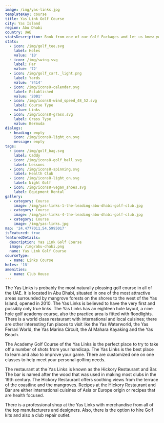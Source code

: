 ```yaml
---
image: /img/yas-links.jpg
templateKey: course
title: Yas Link Golf Course
city: Yas Island
region: Abu Dhabi
country: UAE
statsDescription: Book from one of our Golf Packages and let us know your preferred Golf Course.
stats:
  - icon: /img/golf_tee.svg
    label: Holes
    value: '18'
  - icon: /img/swing.svg
    label: Par
    value: '72'
  - icon: /img/golf_cart._light.png
    label: Yards
    value: '7414'
  - icon: /img/icons8-calendar.svg
    label: Established
    value: '2001'
  - icon: /img/icons8-wind_speed_48_52.svg
    label: Course Type
    value: Links
  - icon: /img/icons8-grass.svg
    label: Grass Type
    value: Bermuda
dialogs:
  - heading: empty
    icon: /img/icons8-light_on.svg
    message: empty
tags:
  - icon: /img/golf_bag.svg
    label: Caddy
  - icon: /img/icons8-golf_ball.svg
    label: Lessons
  - icon: /img/icons8-spinning.svg
    label: Health Club
  - icon: /img/icons8-light_on.svg
    label: Night Golf
  - icon: /img/icons8-vegan_shoes.svg
    label: Equipment Rental
gallery:
  - category: Course
    image: /img/yas-links-1-the-leading-abu-dhabi-golf-club.jpg
  - category: Course
    image: /img/yas-links-4-the-leading-abu-dhabi-golf-club.jpg
  - category: Course
    image: /img/yas-links.jpg
map: '24.4777011,54.5995017'
isFeatured: true
featuredDetails:
  description: Yas Link Golf Course
  image: /img/abu-dhabi.png
  name: Yas Link Golf Course
courseType:
  - name: Links Course
holes: '18'
amenities:
  - name: Club House
---
```

The Yas Links is probably the most naturally pleasing golf course in all of the UAE. It is located in Abu Dhabi, situated in one of the most attractive areas surrounded by mangrove forests on the shores to the west of the Yas Island, opened in 2010. The Yas Links is believed to have the very first and possibly only true links. The Yas Links has an eighteen hole layout, a nine hole golf academy course, also the practice area is fitted with floodlights. There is a world class restaurant with international and local cuisines; there are other interesting fun places to visit like the Yas Waterworld, the Yas Ferrari World, the Yas Marina Circuit, the Al Mahara Kayaking and the Yas Beach.

The Academy Golf Course of the Yas Links is the perfect place to try to take off a number of shots from your handicap. The Yas Links is the best place to learn and also to improve your game. There are customized one on one classes to help meet your personal golfing needs.

The restaurant at the Yas Links is known as the Hickory Restaurant and Bar. The bar is named after the wood that was used in making most clubs in the 19th century. The Hickory Restaurant offers soothing views from the terrace of the coastline and the mangroves. Recipes at the Hickory Restaurant and Bar are either international cuisines of Asia or Europe origin or recipes that are health focused.

There is a professional shop at the Yas Links with merchandise from all of the top manufacturers and designers. Also, there is the option to hire Golf kits and also a club repair outlet.
